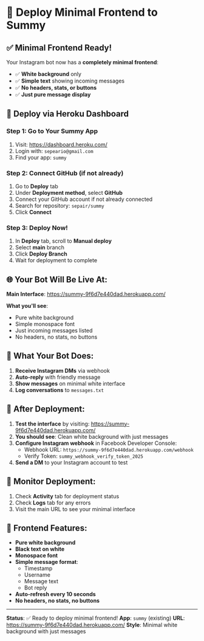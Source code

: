 # 🚀 Deploy Minimal Frontend to Summy

## ✅ Minimal Frontend Ready!

Your Instagram bot now has a **completely minimal frontend**:
- ✅ **White background** only
- ✅ **Simple text** showing incoming messages
- ✅ **No headers, stats, or buttons**
- ✅ **Just pure message display**

## 🚀 Deploy via Heroku Dashboard

### Step 1: Go to Your Summy App
1. Visit: https://dashboard.heroku.com/
2. Login with: `sepeario@gmail.com`
3. Find your app: `summy`

### Step 2: Connect GitHub (if not already)
1. Go to **Deploy** tab
2. Under **Deployment method**, select **GitHub**
3. Connect your GitHub account if not already connected
4. Search for repository: `sepair/summy`
5. Click **Connect**

### Step 3: Deploy Now!
1. In **Deploy** tab, scroll to **Manual deploy**
2. Select **main** branch
3. Click **Deploy Branch**
4. Wait for deployment to complete

## 🌐 Your Bot Will Be Live At:

**Main Interface**: https://summy-9f6d7e440dad.herokuapp.com/

**What you'll see**:
- Pure white background
- Simple monospace font
- Just incoming messages listed
- No headers, no stats, no buttons

## 🎯 What Your Bot Does:

1. **Receive Instagram DMs** via webhook
2. **Auto-reply** with friendly message
3. **Show messages** on minimal white interface
4. **Log conversations** to `messages.txt`

## 📱 After Deployment:

1. **Test the interface** by visiting: https://summy-9f6d7e440dad.herokuapp.com/
2. **You should see**: Clean white background with just messages
3. **Configure Instagram webhook** in Facebook Developer Console:
   - Webhook URL: `https://summy-9f6d7e440dad.herokuapp.com/webhook`
   - Verify Token: `summy_webhook_verify_token_2025`
4. **Send a DM** to your Instagram account to test

## 🔧 Monitor Deployment:

1. Check **Activity** tab for deployment status
2. Check **Logs** tab for any errors
3. Visit the main URL to see your minimal interface

## 🎨 Frontend Features:

- **Pure white background**
- **Black text on white**
- **Monospace font**
- **Simple message format**:
  - Timestamp
  - Username
  - Message text
  - Bot reply
- **Auto-refresh every 10 seconds**
- **No headers, no stats, no buttons**

---

**Status**: ✅ Ready to deploy minimal frontend!
**App**: `summy` (existing)
**URL**: https://summy-9f6d7e440dad.herokuapp.com/
**Style**: Minimal white background with just messages 